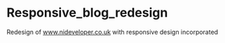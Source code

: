 Responsive_blog_redesign
========================

Redesign of www.nideveloper.co.uk with responsive design incorporated